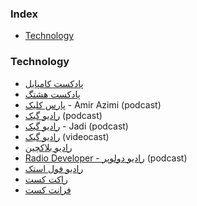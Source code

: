 ### Index

* [Technology](#technology)

### Technology

* [پادکست کامپایل](https://anchor.fm/compile-podcast)
* [پادکست هشتگ](https://castbox.fm/channel/%D9%BE%D8%A7%D8%AF%DA%A9%D8%B3%D8%AA-%D9%87%D8%B4%D8%AA%DA%AF-id2236220)
* [پارس کلیک](https://anchor.fm/parsclick/) - Amir Azimi (podcast)
* [رادیو گیک](https://soundcloud.com/jadijadi) (podcast)
* [رادیو گیک](https://anchor.fm/radiojadi) - Jadi (podcast)
* [رادیو گیک](https://www.youtube.com/playlist?list=PL-tKrPVkKKE1peHomci9EH7BmafxdXKGn) (videocast)
* [رادیو بلاکچین](https://castbox.fm/channel/%D8%B1%D8%A7%D8%AF%DB%8C%D9%88-%D8%A8%D9%84%D8%A7%DA%A9%DA%86%DB%8C%D9%86-id1456741?country=us)
* [Radio Developer - رادیو دولوپر](https://castbox.fm/channel/id4407294) (podcast)
* [رادیو فول استک](https://sokanacademy.com/podcast)
* [راکت کست](https://roocket.ir/podcast)
* [فرانت کست](http://frontcast.ir/podcast)
